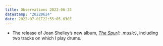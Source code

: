 ```yaml
---
title: Observations 2022-06-24
datestamp: "20220624"
date: 2022-07-01T22:55:05.630Z
---
```

- The release of Joan Shelley’s new album, *[The Spur](https://joanshelley.bandcamp.com/album/the-spur){: .music}*, including two tracks on which I play drums.